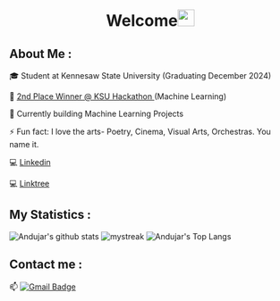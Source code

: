 <h1 align="center">Welcome<img src="https://github.com/souvikguria98/souvikguria98/blob/master/Hi.gif" width="30"> </h1>

## About Me :
🎓 Student at Kennesaw State University (Graduating December 2024)

🥈 <a href=https://www.kennesaw.edu/news/stories/2021/ksu-students-work-with-companies-in-hackathon-event.php> 2nd Place Winner @ KSU Hackathon </a> (Machine Learning)

🤖 Currently building Machine Learning Projects

⚡ Fun fact: I love the arts- Poetry, Cinema, Visual Arts, Orchestras. You name it.

💻 <a href="https://www.linkedin.com/in/abrutus">Linkedin</a>

💻 <a href="https://linktr.ee/abrutus">Linktree</a>

## My Statistics :
![Andujar's github stats](https://github-readme-stats.vercel.app/api?username=Brutusa&count_private=true&show_icons=true&theme=tokyonight)
<img src="https://github-readme-streak-stats.herokuapp.com/?user=Brutusa&theme=tokyonight" alt="mystreak"/>
![Andujar's Top Langs](https://github-readme-stats.vercel.app/api/top-langs/?username=Brutusa&count_private=true&theme=tokyonight&layout=compact)

## Contact me : 
📫 [![Gmail Badge](https://img.shields.io/badge/-andujar.brutus@gmail.com-blue?style=flat-roundedrectangle&logo=Gmail&logoColor=white&link=mailto:andujar.brutus@gmail.com)](andujar.brutus@gmail.com)
